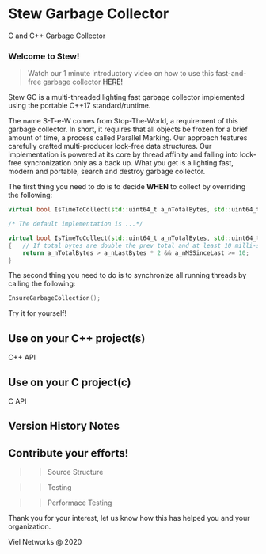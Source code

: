 # Stew Garbage Collector
C and C++ Garbage Collector


### Welcome to Stew!

> Watch our 1 minute introductory video on how to use this fast-and-free garbage collector [HERE!](http://www.yahoo.com) 

Stew GC is a multi-threaded lighting fast garbage collector implemented using the portable C++17 standard/runtime.

The name S-T-e-W comes from Stop-The-World, a requirement of this garbage collector. In short, it requires that all objects be frozen for a brief amount of time, a process called Parallel Marking. Our approach features carefully crafted multi-producer lock-free data structures. Our implementation is powered at its core by thread affinity and falling into lock-free syncronization only as a back up. What you get is a lighting fast, modern and portable, search and destroy garbage collector.

The first thing you need to do is to decide **WHEN** to collect by overriding the following:

```c++
virtual bool IsTimeToCollect(std::uint64_t a_nTotalBytes, std::uint64_t a_nLastBytes, std::uint64_t a_nMSSinceLast);

/* The default implementation is ...*/

virtual bool IsTimeToCollect(std::uint64_t a_nTotalBytes, std::uint64_t a_nLastBytes, std::uint64_t a_nMSSinceLast)
{   // If total bytes are double the prev total and at least 10 milli-seconds have passed then collect
    return a_nTotalBytes > a_nLastBytes * 2 && a_nMSSinceLast >= 10;
}
```

The second thing you need to do is to synchronize all running threads by calling the following:

```c++
EnsureGarbageCollection();
```

Try it for yourself!

Use on your C++ project(s)
--------------------------

C++ API

Use on your C project(c)
------------------------

C API

Version History Notes
---------------------

Contribute your efforts!
------------------------

>> Source Structure

>> Testing

>> Performace Testing

Thank you for your interest, let us know how this has helped you and your organization.

Viel Networks @ 2020
